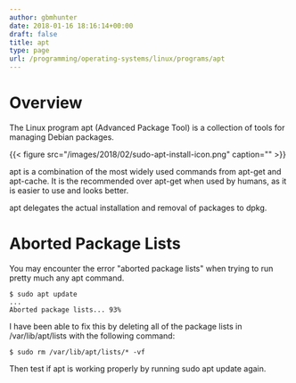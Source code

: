 ```yaml
---
author: gbmhunter
date: 2018-01-16 18:16:14+00:00
draft: false
title: apt
type: page
url: /programming/operating-systems/linux/programs/apt
---
```


# Overview




The Linux program apt (Advanced Package Tool) is a collection of tools for managing Debian packages.




{{< figure src="/images/2018/02/sudo-apt-install-icon.png" caption=""  >}}




apt is a combination of the most widely used commands from apt-get and apt-cache. It is the recommended over apt-get when used by humans, as it is easier to use and looks better.




apt delegates the actual installation and removal of packages to dpkg.




# Aborted Package Lists




You may encounter the error "aborted package lists" when trying to run pretty much any apt command.



    
    $ sudo apt update
    ...
    Aborted package lists... 93%




I have been able to fix this by deleting all of the package lists in /var/lib/apt/lists with the following command:



    
    $ sudo rm /var/lib/apt/lists/* -vf




Then test if apt is working properly by running sudo apt update again.
